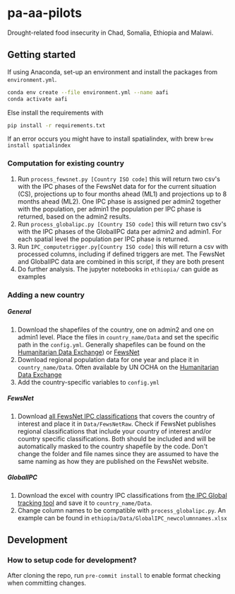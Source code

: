# pa-aa-pilots

Drought-related food insecurity in Chad, Somalia, Ethiopia and Malawi. 

## Getting started
If using Anaconda, set-up an environment and install the packages from `environment.yml`. 
   ``` bash
   conda env create --file environment.yml --name aafi
   conda activate aafi
   ```
Else install the requirements with 
   ``` bash
   pip install -r requirements.txt
   ```
If an error occurs you might have to install spatialindex, with brew `brew install spatialindex`

### Computation for existing country
1. Run `process_fewsnet.py [Country ISO code]` this will return two csv's with the IPC phases of the FewsNet data for  for the current situation (CS), projections up to four months ahead (ML1) and projections up to 8 months ahead (ML2). One IPC phase is assigned per admin2 together with the population, per admin1 the population per IPC phase is returned, based on the admin2 results.  
2. Run `process_globalipc.py [Country ISO code]` this will return two csv's with the IPC phases of the GlobalIPC data per admin2 and admin1. For each spatial level the population per IPC phase is returned. 
3. Run `IPC_computetrigger.py[Country ISO code]` this will return a csv with processed columns, including if defined triggers are met. The FewsNet and GlobalIPC data are combined in this script, if they are both present
3. Do further analysis. The jupyter notebooks in `ethiopia/` can guide as examples

### Adding a new country
##### General
1. Download the shapefiles of the country, one on admin2 and one on admin1 level. Place the files in `country_name/Data` and set the specific path in the `config.yml`. Generally shapefiles can be found on the [Humanitarian Data Exchange](data.humdata.org)) or [FewsNet](https://fews.net/fews-data/334)  
2. Download regional population data for one year and place it in `country_name/Data`. Often available by UN OCHA on the [Humanitarian Data Exchange](data.humdata.org)
3. Add the country-specific variables to `config.yml`
##### FewsNet
1. Download [all FewsNet IPC classifications](https://fews.net/fews-data/333) that covers the country of interest and place it in `Data/FewsNetRaw`. 
Check if FewsNet publishes regional classifications that include your country of interest and/or country specific classifications. 
Both should be included and will be automatically masked to the country shapefile by the code.
Don't change the folder and file names since they are assumed to have the same naming as how they are published on the FewsNet website.
##### GlobalIPC
1. Download the excel with country IPC classifications from [the IPC Global tracking tool](http://www.ipcinfo.org/ipc-country-analysis/population-tracking-tool/en/) and save it to `country_name/Data`.
2. Change column names to be compatible with `process_globalipc.py`. An example can be found in `ethiopia/Data/GlobalIPC_newcolumnnames.xlsx`

<!---
## Ethiopia
Required data
- IPC factors (current and predictions). Using historical data from 2009. Can be downloaded from https://fews.net/fews-data/333
- Admin2 boundaries: Use UN population boundaries https://data.humdata.org/dataset/ethiopia-cod-ab# or FewsNet boundaries https://fews.net/fews-data/334?tid=26
- Current population. Given the name, it seems it is downloaded from https://data.humdata.org/dataset/ethiopia-population-data-_-admin-level-0-3 . 
- Historical population. For now using country totals, can be retrieved from https://data.worldbank.org/indicator/SP.POP.TOTL?locations=ET More detailed data exists at https://www.worldpop.org/project/categories?id=3
 - Livelihood zones. Download from https://fews.net/fews-data/335 --->


## Development
### How to setup code for development?
After cloning the repo, run `pre-commit install` to enable format checking when committing changes.
